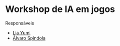 # Workshop de IA em jogos

Responsáveis
- [Lia Yumi](https://github.com/yumilia)
- [Álvaro Spíndola](#)